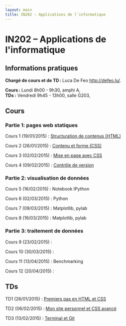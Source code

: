 ```yaml
---
layout: main
title: IN202 – Applications de l'informatique
---
```


# IN202 – Applications de l'informatique

## Informations pratiques

**Chargé de cours et de TD :** Luca De Feo <http://defeo.lu/>.

**Cours :** Lundi 8h00 - 9h30, amphi A,  
**TDs :** Vendredi 9h45 - 13h00, salle G203,  

## Cours

### Partie 1: pages web statiques

Cours 1 (19/01/2015)
: [Structuration de contenus (HTML)](classes/class1)

Cours 2 (26/01/2015)
: [Contenu et forme (CSS)](classes/class2)

Cours 3 (02/02/2015)
: [Mise en page avec CSS](classes/class3)

Cours 4 (09/02/2015)
: [Contrôle de version](classes/class4)


### Partie 2: visualisation de données

Cours 5 (16/02/2015)
: Notebook IPython

Cours 6 (02/03/2015)
: Python

Cours 7 (09/03/2015)
: Matplotlib, pylab

Cours 8 (16/03/2015)
: Matplotlib, pylab

### Partie 3: traitement de données 

Cours 9 (23/02/2015)
: 

Cours 10 (30/03/2015)
: 

Cours 11 (13/04/2015)
: Benchmarking

Cours 12 (20/04/2015)
: 


## TDs

TD1 (26/01/2015)
: [Premiers pas en HTML et CSS](tutorials/tutorial1)

TD2 (06/02/2015)
: [Mon site personnel et CSS avancé](tutorials/tutorial2)

TD3 (13/02/2015)
: [Terminal et Git](tutorials/tutorial3)

